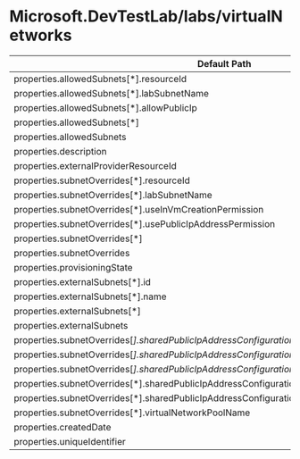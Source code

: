 # Microsoft.DevTestLab/labs/virtualNetworks

| Default Path | Alias |
|---|---|
| properties.allowedSubnets[*].resourceId | Microsoft.DevTestLab/labs/virtualNetworks/allowedSubnets[*].resourceId |
| properties.allowedSubnets[*].labSubnetName | Microsoft.DevTestLab/labs/virtualNetworks/allowedSubnets[*].labSubnetName |
| properties.allowedSubnets[*].allowPublicIp | Microsoft.DevTestLab/labs/virtualNetworks/allowedSubnets[*].allowPublicIp |
| properties.allowedSubnets[*] | Microsoft.DevTestLab/labs/virtualNetworks/allowedSubnets[*] |
| properties.allowedSubnets | Microsoft.DevTestLab/labs/virtualNetworks/allowedSubnets |
| properties.description | Microsoft.DevTestLab/labs/virtualNetworks/description |
| properties.externalProviderResourceId | Microsoft.DevTestLab/labs/virtualNetworks/externalProviderResourceId |
| properties.subnetOverrides[*].resourceId | Microsoft.DevTestLab/labs/virtualNetworks/subnetOverrides[*].resourceId |
| properties.subnetOverrides[*].labSubnetName | Microsoft.DevTestLab/labs/virtualNetworks/subnetOverrides[*].labSubnetName |
| properties.subnetOverrides[*].useInVmCreationPermission | Microsoft.DevTestLab/labs/virtualNetworks/subnetOverrides[*].useInVmCreationPermission |
| properties.subnetOverrides[*].usePublicIpAddressPermission | Microsoft.DevTestLab/labs/virtualNetworks/subnetOverrides[*].usePublicIpAddressPermission |
| properties.subnetOverrides[*] | Microsoft.DevTestLab/labs/virtualNetworks/subnetOverrides[*] |
| properties.subnetOverrides | Microsoft.DevTestLab/labs/virtualNetworks/subnetOverrides |
| properties.provisioningState | Microsoft.DevTestLab/labs/virtualNetworks/provisioningState |
| properties.externalSubnets[*].id | Microsoft.DevTestLab/labs/virtualNetworks/externalSubnets[*].id |
| properties.externalSubnets[*].name | Microsoft.DevTestLab/labs/virtualNetworks/externalSubnets[*].name |
| properties.externalSubnets[*] | Microsoft.DevTestLab/labs/virtualNetworks/externalSubnets[*] |
| properties.externalSubnets | Microsoft.DevTestLab/labs/virtualNetworks/externalSubnets |
| properties.subnetOverrides[*].sharedPublicIpAddressConfiguration.allowedPorts[*].transportProtocol | Microsoft.DevTestLab/labs/virtualNetworks/subnetOverrides[*].sharedPublicIpAddressConfiguration.allowedPorts[*].transportProtocol |
| properties.subnetOverrides[*].sharedPublicIpAddressConfiguration.allowedPorts[*].backendPort | Microsoft.DevTestLab/labs/virtualNetworks/subnetOverrides[*].sharedPublicIpAddressConfiguration.allowedPorts[*].backendPort |
| properties.subnetOverrides[*].sharedPublicIpAddressConfiguration.allowedPorts[*] | Microsoft.DevTestLab/labs/virtualNetworks/subnetOverrides[*].sharedPublicIpAddressConfiguration.allowedPorts[*] |
| properties.subnetOverrides[*].sharedPublicIpAddressConfiguration.allowedPorts | Microsoft.DevTestLab/labs/virtualNetworks/subnetOverrides[*].sharedPublicIpAddressConfiguration.allowedPorts |
| properties.subnetOverrides[*].sharedPublicIpAddressConfiguration | Microsoft.DevTestLab/labs/virtualNetworks/subnetOverrides[*].sharedPublicIpAddressConfiguration |
| properties.subnetOverrides[*].virtualNetworkPoolName | Microsoft.DevTestLab/labs/virtualNetworks/subnetOverrides[*].virtualNetworkPoolName |
| properties.createdDate | Microsoft.DevTestLab/labs/virtualNetworks/createdDate |
| properties.uniqueIdentifier | Microsoft.DevTestLab/labs/virtualNetworks/uniqueIdentifier |

